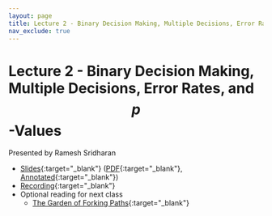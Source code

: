 ```yaml
---
layout: page
title: Lecture 2 - Binary Decision Making, Multiple Decisions, Error Rates, and p-Values
nav_exclude: true
---
```


# Lecture 2 - Binary Decision Making, Multiple Decisions, Error Rates, and $$p$$-Values

Presented by Ramesh Sridharan

- [Slides](https://docs.google.com/presentation/d/14fptZ4j3jGLQkLiOQE2ZHrIRlJ10PVA4mqUeOXDAD6w/edit?usp=sharing){:target="_blank"} ([PDF](https://drive.google.com/file/d/1OQKFiECFZpEWvHby6Bio9h5gGOG_F8Lu/view?usp=sharing){:target="_blank"}, [Annotated](https://drive.google.com/file/d/1Us8DnGruu9j5jyXKHue4pOgMCPTrgHrc/view?usp=sharing){:target="_blank"})
- [Recording](https://bcourses.berkeley.edu/courses/1526710/pages/lecture-2-binary-decision-making-multiple-decisions-error-rates-and-p-values){:target="_blank"}
- Optional reading for next class
    - [The Garden of Forking Paths](http://www.stat.columbia.edu/~gelman/research/unpublished/p_hacking.pdf){:target="_blank"}

